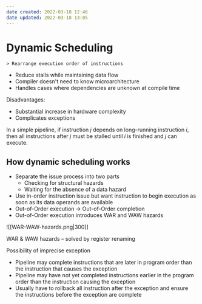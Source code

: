 ```yaml
---
date created: 2022-03-18 12:46
date updated: 2022-03-18 13:05
---
```


# Dynamic Scheduling

```
> Rearrange execution order of instructions
```

- Reduce stalls while maintaining data flow
- Compiler doesn't need to know microarchitecture
- Handles cases where dependencies are unknown at compile time

Disadvantages:

- Substantial increase in hardware complexity
- Complicates exceptions

In a simple pipeline, if instruction $j$ depends on long-running instruction $i$, then all instructions after $j$ must be stalled until $i$ is finished and $j$ can execute.

## How dynamic scheduling works

- Separate the issue process into two parts
  - Checking for structural hazards
  - Waiting for the absence of a data hazard
- Use in-order instruction issue but want instruction to begin execution as soon as its data operands are available
- Out-of-Order execution $\rightarrow$ Out-of-Order completion
- Out-of-Order execution introduces WAR and WAW hazards

![[WAR-WAW-hazards.png|300]]

WAR & WAW hazards – solved by register renaming

Possibility of imprecise exception

- Pipeline may complete instructions that are later in program order than the instruction that causes the exception
- Pipeline may have not yet completed instructions earlier in the program order than the instruction causing the exception
- Usually have to rollback all instruction after the exception and ensure the instructions before the exception are complete
